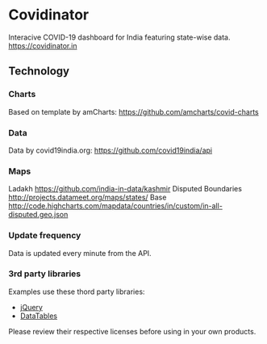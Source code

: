 # Covidinator
Interacive COVID-19 dashboard for India featuring state-wise data.
https://covidinator.in

## Technology
### Charts
Based on template by amCharts: https://github.com/amcharts/covid-charts

### Data
Data by covid19india.org: https://github.com/covid19india/api

### Maps
Ladakh
https://github.com/india-in-data/kashmir
Disputed Boundaries
http://projects.datameet.org/maps/states/
Base
http://code.highcharts.com/mapdata/countries/in/custom/in-all-disputed.geo.json

### Update frequency
Data is updated every minute from the API.

### 3rd party libraries
Examples use these thord party libraries:

* [jQuery](https://jquery.com/)
* [DataTables](https://datatables.net/)

Please review their respective licenses before using in your own products.
